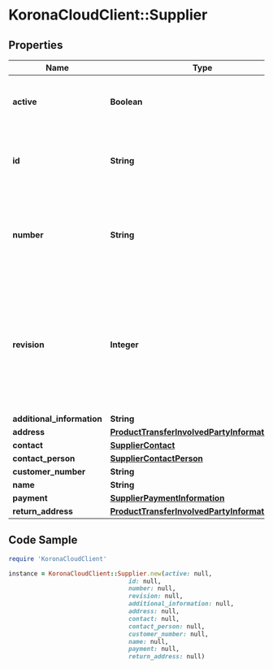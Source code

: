 # KoronaCloudClient::Supplier

## Properties

Name | Type | Description | Notes
------------ | ------------- | ------------- | -------------
**active** | **Boolean** | indicates whether the object is active for use or not | [optional] [readonly] 
**id** | **String** | global object uuid (xxxxxxxx-xxxx-xxxx-xxxx-xxxxxxxxxxxx) | [optional] 
**number** | **String** | number of the object, like it is set in backoffice; will be removed when active&#x3D;false | [optional] 
**revision** | **Integer** | the revision number of the object. revision numbers are unique per object-type. there is is no object of the same type with identical revision numbers. | [optional] [readonly] 
**additional_information** | **String** |  | [optional] 
**address** | [**ProductTransferInvolvedPartyInformationData**](ProductTransferInvolvedPartyInformationData.md) |  | [optional] 
**contact** | [**SupplierContact**](SupplierContact.md) |  | [optional] 
**contact_person** | [**SupplierContactPerson**](SupplierContactPerson.md) |  | [optional] 
**customer_number** | **String** |  | [optional] 
**name** | **String** |  | [optional] 
**payment** | [**SupplierPaymentInformation**](SupplierPaymentInformation.md) |  | [optional] 
**return_address** | [**ProductTransferInvolvedPartyInformationData**](ProductTransferInvolvedPartyInformationData.md) |  | [optional] 

## Code Sample

```ruby
require 'KoronaCloudClient'

instance = KoronaCloudClient::Supplier.new(active: null,
                                 id: null,
                                 number: null,
                                 revision: null,
                                 additional_information: null,
                                 address: null,
                                 contact: null,
                                 contact_person: null,
                                 customer_number: null,
                                 name: null,
                                 payment: null,
                                 return_address: null)
```


